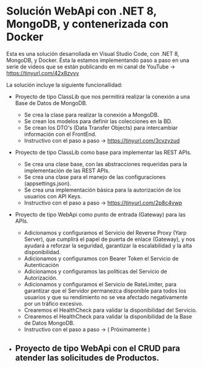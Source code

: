 # Solución WebApi con .NET 8, MongoDB, y contenerizada con Docker

Esta es una solución desarrollada en Visual Studio Code, con .NET 8, MongoDB, y Docker. Ésta la estamos implementando paso a paso en una serie de videos que se están publicando en mi canal de YouTube -> https://tinyurl.com/42x8zvyv

La solución incluye la siguiente funcionallidad:

* Proyecto de tipo ClassLib que nos permitirá realizar la conexión a una Base de Datos de MongoDB.
  - Se crea la clase para realizar la conexión a MongoDB.
  - Se crean los modelos para definir las colecciones en la BD.
  - Se crean los DTO's (Data Transfer Objects) para intercambiar información con el FrontEnd.
  - Instructivo con el paso a paso -> https://tinyurl.com/3cvzyzud
    
* Proyecto de tipo ClassLib como base para implementar las REST APIs.
  - Se crea una clase base, con las abstracciones requeridas para la implementación de las REST APIs.
  - Se crea una clase para el manejo de las configuraciones (appsettings.json).
  - Se crea una implementación básica para la autorización de los usuarios con API Keys.
  - Instructivo con el paso a paso -> https://tinyurl.com/2p8c4vwp
 
* Proyecto de tipo WebApi como punto de entrada (Gateway) para las APIs.
  - Adicionamos y configuramos el Servicio del Reverse Proxy (Yarp Server), que cumplirá el papel de puerta de enlace (Gateway), y nos ayudará a reforzar la seguridad, garantizar la escalabilidad y la alta disponibilidad.
  - Adicionamos y configuramos con Bearer Token el Servicio de Autenticación
  - Adicionamos y configuramos las políticas del Servicio de Autorización.
  - Adicionamos y configuramos el Servicio de RateLimiter, para garantizar que el Servidor permanezca disponible para todos los usuarios y que su rendimiento no se vea afectado negativamente por un tráfico excesivo.
  - Crearemos el HealthCheck para validar la disponibilidad del Servicio.
  - Crearemos el HealthCheck para validar la disponibilidad de la Base de Datos MongoDB.
  - Instructivo con el paso a paso -> ( Próximamente )
 
* Proyecto de tipo WebApi con el CRUD para atender las solicitudes de Productos.
  - 

